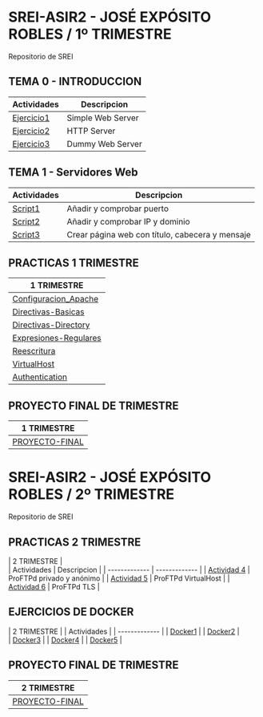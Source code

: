 # SREI-ASIR2 - JOSÉ EXPÓSITO ROBLES / 1º TRIMESTRE
Repositorio de SREI
## TEMA 0 - INTRODUCCION
| Actividades  | Descripcion |
| ------------- | ------------- |
| [Ejercicio1](Ejercicio1/documento.md)  | Simple Web Server  |
|  [Ejercicio2](HTTP-Server/documento.md)  | HTTP Server |
|  [Ejercicio3](Dummy/documento.md)  | Dummy Web Server |


## TEMA 1 - Servidores Web
| Actividades  | Descripcion |
| ------------- | ------------- |
|  [Script1](script1/documento.md)  | Añadir y comprobar puerto  |
|  [Script2](script2/documento.md)  | Añadir y comprobar IP y dominio |
|  [Script3](script3/documento.md)  | Crear página web con título, cabecera y mensaje |


## PRACTICAS 1 TRIMESTRE
| 1 TRIMESTRE  |  
| ------------- |  
| [Configuracion_Apache](Configuracion-Apache/documento.md)  | 
| [Directivas-Basicas](Directivas-basicas/documento.md)  | 
| [Directivas-Directory](Directiva-directory/documento.md)  | 
| [Expresiones-Regulares](expresiones-regulares/documento.md)  | 
| [Reescritura](reescritura/documento.md)  | 
| [VirtualHost](virtualhost/documento.md)  | 
| [Authentication](autentificacion/documento.md)  | 

## PROYECTO FINAL DE TRIMESTRE
| 1 TRIMESTRE  |  
| ------------- | 
| [PROYECTO-FINAL](PROYECTO2/Documento2.md)  | 


# SREI-ASIR2 - JOSÉ EXPÓSITO ROBLES / 2º TRIMESTRE
Repositorio de SREI

## PRACTICAS 2 TRIMESTRE
| 2 TRIMESTRE  |  
| Actividades  | Descripcion |
| ------------- | ------------- |
|  [Actividad 4](Actividad4.md)  | ProFTPd privado y anónimo  |
|  [Actividad 5](Actividad5.md)  |  ProFTPd VirtualHost  |
|  [Actividad 6](Actividad6.md)  | ProFTPd TLS |

## EJERCICIOS DE DOCKER
| 2 TRIMESTRE  |
| Actividades  |
| ------------- | 
|  [Docker1](docker/ejercicio1.md)  | 
|  [Docker2](docker/ejercicio2.md)  |  
|  [Docker3](docker/ejercicio3.md)  | 
|  [Docker4](docker/ejercicio4.md)  |
|  [Docker5](docker/ejercicio5.md)  |



## PROYECTO FINAL DE TRIMESTRE
| 2 TRIMESTRE  |  
| ------------- | 
| [PROYECTO-FINAL](PROYECTO-FINAL.md)  | 



